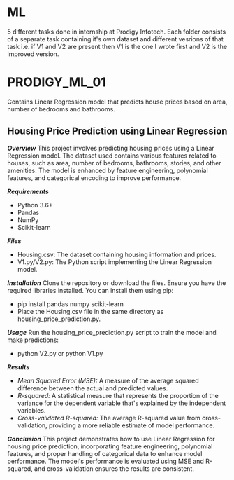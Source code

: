 # ML
5 different tasks done in internship at Prodigy Infotech. Each folder consists of a separate task containing it's own dataset and different vesrions of that task i.e. if V1 and V2 are present then V1 is the one I wrote first and V2 is the improved version.
# PRODIGY_ML_01
Contains Linear Regression model that predicts house prices based on area, number of bedrooms and bathrooms.
## Housing Price Prediction using Linear Regression
***Overview***
This project involves predicting housing prices using a Linear Regression model. The dataset used contains various features related to houses, such as area, number of bedrooms, bathrooms, stories, and other amenities. The model is enhanced by feature engineering, polynomial features, and categorical encoding to improve performance.

***Requirements***
  - Python 3.6+
  - Pandas
  - NumPy
  - Scikit-learn

***Files***
  - Housing.csv: The dataset containing housing information and prices.
  - V1.py/V2.py: The Python script implementing the Linear Regression model.

***Installation***
Clone the repository or download the files.
Ensure you have the required libraries installed. You can install them using pip:
  - pip install pandas numpy scikit-learn
  - Place the Housing.csv file in the same directory as housing_price_prediction.py.

***Usage***
Run the housing_price_prediction.py script to train the model and make predictions:
  - python V2.py or python V1.py

***Results***
  - *Mean Squared Error (MSE):* A measure of the average squared difference between the actual and predicted values.
  - *R-squared:* A statistical measure that represents the proportion of the variance for the dependent variable that's explained by the independent variables.
  - *Cross-validated R-squared:* The average R-squared value from cross-validation, providing a more reliable estimate of model performance.

***Conclusion***
This project demonstrates how to use Linear Regression for housing price prediction, incorporating feature engineering, polynomial features, and proper handling of categorical data to enhance model performance. The model's performance is evaluated using MSE and R-squared, and cross-validation ensures the results are consistent.
